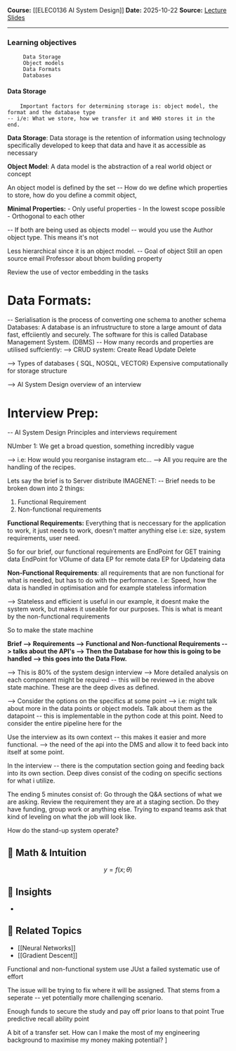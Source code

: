 
**Course:** [[ELEC0136 AI System Design]]
**Date:** 2025-10-22
**Source:** [Lecture Slides](url)

---
### Learning objectives
		 Data Storage
		 Object models
		 Data Formats
		 Databases
#### Data Storage
		Important factors for determining storage is: object model, the format and the database type
	-- i/e: What we store, how we transfer it and WHO stores it in the end.
**Data Storage**: Data storage is the retention of information using technology specifically developed to keep that data and have it as accessible as necessary

**Object Model**: A data model is the abstraction of a real world object or concept 

An object model is defined by the set 
-- How do we define which properties to store, how do you define a commit object, 

**Minimal Properties:**
	- Only useful properties
	- In the lowest scope possible
	- Orthogonal to each other

-- If both are being used as objects model -- would you use the Author object type. This means it's not

Less hierarchical since it is an object model. 
-- Goal of object
Still an open source 
email Professor about bhom building property


Review the use of vector embedding in the tasks

# Data Formats:
-- Serialisation is the process of converting one schema to another schema
	Databases: A database is an infrustructure to store a large amount of data fast, effciiently and securely. The software for this is called Database Management System. (DBMS)
	-- How many records and properties are utilised suffciently: 
	--> CRUD system:
	Create
	Read
	Update
	Delete

--> Types of databases { SQL, NOSQL, VECTOR}
Expensive computationally for storage structure

--> AI System Design overview of an interview 

# Interview Prep:
-- AI System Design Principles and interviews requirement

NUmber 1: We get a broad question, something incredibly vague

--> i.e: How would you reorganise instagram etc... --> All you require are the handling of the recipes.

Lets say the brief is to Server distribute IMAGENET:
-- Brief needs to be broken down into 2 things:
1) Functional Requirement
2) Non-functional requirements

**Functional Requirements:** Everything that is neccessary for the application to work, it just needs to work, doesn't matter anything else i.e: size, system requirements, user need.

So for our brief, our functional requirements are 
EndPoint for GET training data
EndPoint for VOlume of data
EP for remote data
EP for Updateing data

**Non-Functional Requirements**: all requirements that are non functional for what is needed, but has to do with the performance. I.e: Speed, how the data is handled in optimisation and for example stateless information

--> Stateless and efficient is useful in our example, it doesnt make the system work, but makes it useable for our purposes. This is what is meant by the non-functional requirements

So to make the state machine

**Brief --> Requirements --> Functional and Non-functional Requirements --> talks about the API's --> Then the Database for how this is going to be handled --> this goes into the Data Flow.** 

--> This is 80% of the system design interview 
--> More detailed analysis on each component might be required -- this will be reviewed in the above state machine. These are the deep dives as defined. 

--> Consider the options on the specifics at some point --> i.e: might talk about more in the data points or object models. Talk about them as the datapoint -- this is implementable in the python code at this point. Need to consider the entire pipeline here for the 

Use the interview as its own context -- this makes it easier and more functional. 
--> the need of the api into the DMS and allow it to feed back into itself at some point. 

In the interview -- there is the computation section going and feeding back into its own section. 
Deep dives consist of the coding on specific sections for what i utilize. 

The ending 5 minutes consist of: Go through the Q&A sections of what we are asking. Review the requirement they are at a staging section. Do they have funding, group work or anything else. Trying to expand teams ask that kind of leveling on what the job will look like. 

How do the stand-up system operate?


## 🧮 Math & Intuition
$$
y = f(x; \theta)
$$

## 🧠 Insights
- 

## 🔗 Related Topics
- [[Neural Networks]]
- [[Gradient Descent]]

Functional and non-functional system use
JUst a failed systematic use of effort 

The issue will be trying to fix where it will be assigned. That stems from a seperate -- yet potentially more challenging scenario. 

Enough funds to secure the study and pay off prior loans to that point
True predictive recall ability point

A bit of a transfer set. How can I make the most of my engineering background to maximise my money making potential? ]

